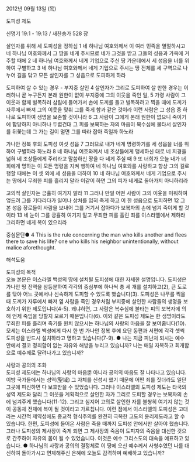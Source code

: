 2012년 09월 13일 (목)

도피성 제도



신명기 19:1 - 19:13 / 새찬송가 528 장


살인자를 위해 세 도피성을 정하심 
1 네 하나님 여호와께서 이 여러 민족을 멸절하시고 네 하나님 여호와께서 그 땅을 네게 주시므로 네가 그것을 받고 그들의 성읍과 가옥에 거주할 때에 2 네 하나님 여호와께서 네게 기업으로 주신 땅 가운데에서 세 성읍을 너를 위하여 구별하고 3 네 하나님 여호와께서 네게 기업으로 주시는 땅 전체를 세 구역으로 나누어 길을 닦고 모든 살인자를 그 성읍으로 도피하게 하라

도피하여 살 수 있는 경우 - 부지중 살인
4 살인자가 그리로 도피하여 살 만한 경우는 이러하니 곧 누구든지 본래 원한이 없이 부지중에 그의 이웃을 죽인 일, 5 가령 사람이 그 이웃과 함께 벌목하러 삼림에 들어가서 손에 도끼를 들고 벌목하려고 찍을 때에 도끼가 자루에서 빠져 그의 이웃을 맞춰 그를 죽게 함과 같은 것이라 이런 사람은 그 성읍 중 하나로 도피하여 생명을 보존할 것이니라 6 그 사람이 그에게 본래 원한이 없으니 죽이기에 합당하지 아니하나 두렵건대 그 피를 보복하는 자의 마음이 복수심에 불타서 살인자를 뒤쫓는데 그 가는 길이 멀면 그를 따라 잡아 죽일까 하노라

가나안 정복 후의 도피성 여섯 성읍
7 그러므로 내가 네게 명령하기를 세 성읍을 너를 위하여 구별하라 하노라 8 네 하나님 여호와께서 네 조상들에게 맹세하신 대로 네 지경을 넓혀 네 조상들에게 주리라고 말씀하신 땅을 다 네게 주실 때 9 또 너희가 오늘 내가 너희에게 명하는 이 모든 명령을 지켜 행하여 네 하나님 여호와를 사랑하고 항상 그의 길로 행할 때에는 이 셋 외에 세 성읍을 더하여 10 네 하나님 여호와께서 네게 기업으로 주시는 땅에서 무죄한 피를 흘리지 말라 이같이 하면 그의 피가 네게로 돌아가지 아니하리라

고의적 살인자는 긍휼히 여기지 말라
11 그러나 만일 어떤 사람이 그의 이웃을 미워하여 엎드려 그를 기다리다가 일어나 상처를 입혀 죽게 하고 이 한 성읍으로 도피하면 12 그 본 성읍 장로들이 사람을 보내어 그를 거기서 잡아다가 보복자의 손에 넘겨 죽이게 할 것이라 13 네 눈이 그를 긍휼히 여기지 말고 무죄한 피를 흘린 죄를 이스라엘에서 제하라 그리하면 네게 복이 있으리라

중심문단● 4 This is the rule concerning the man who kills another and flees there to save his life? one who kills his neighbor unintentionally, without malice aforethought.

해석도움





도피성의 목적  
오늘 본문은 이스라엘 백성의 땅에 설치될 도피성에 대한 자세한 설명입니다. 도피성은 가나안 땅 전역을 삼등분하여 각각의 중심부에 하나씩 총 세 개를 설치하고(2), 큰 도로를 닦아 어느 곳에서나 신속하게 도피할 수 있도록 했습니다(3). 도피성은 나무를 찍을 때 도끼가 자루에서 빠져 옆 사람을 죽인 경우처럼 부지중에 살인한 사람들의 생명을 보호하기 위한 제도입니다(4-5). 왜냐하면, 그 사람은 복수심에 불타는 피의 보복자에 의해 언제 죽임을 당할지 모르기 때문입니다(6). 이와 같은 도피성 제도는 한 생명이라도 무죄한 피를 흘리며 죽기를 원치 않으시는 하나님의 사랑의 마음을 잘 보여줍니다(10). 모세는 이스라엘 백성에게 다시 한 번 가나안 정복 후에 요단 동편과 서편에 각각 셋씩 도피성을 반드시 설치하라고 명하고 있습니다(7-9).
● 나는 지금 피난처 되시는 예수 안에서 결코 정죄함이 없는 자유와 해방을 누리고 있습니까? 나는 매일 자복하고 회개함으로 예수께로 달려나가고 있습니까?

사랑과 공의의 조화  
도피성 제도에는 하나님의 사랑의 마음뿐 아니라 공의의 마음도 잘 나타나고 있습니다. 이방 국가들에서는 성역(聖域) 그 자체를 신성시 했기 때문에 어떤 죄를 짓더라도 일단 그곳에 피신하면 다 보호받을 수 있었습니다. 그러나 이스라엘의 도피성 제도는 타국의 성역 제도와 달리 그 이웃을 계획적으로 살인한 자가 그리로 도피할 경우는 보복자의 손에 넘겨주게 했습니다(11-12). 그리고 심지어 고의로 살인한 자를 불쌍히 여기지 않는 것이 공동체 전체에 복이 될 것이라고 가르칩니다. 이런 점에서 이스라엘의 도피성은 고대라는 시간적 제약성에도 종교적 형식주의를 완전히 극복한 고도의 윤리제도라고 할 수 있습니다. 한편, 도피성에 들어온 사람은 죽을 때까지 도피성 안에서만 살아야 했습니다. 그러나 도피성의 제사장이 죽게 되면 그 제사장의 죽음이 도피자의 죽음을 대신한 것으로 간주하여 자유의 몸이 될 수 있었습니다. 이것은 예수 그리스도의 대속을 예표하고 있습니다.
● 하나님의 사랑과 공의의 결정체로 이 땅에 오신 예수께서 사형수였던 나를 대신하여 돌아가시고 면제해주신 은혜에 오늘도 감격하며 예배하고 있습니까?